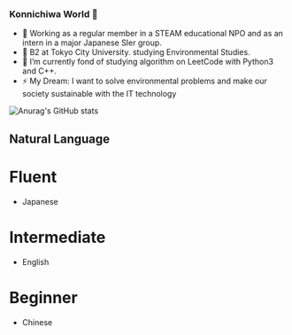 ### Konnichiwa World 👋

<!--
**TaichiEto/TaichiEto** is a ✨ _special_ ✨ repository because its `README.md` (this file) appears on your GitHub profile.

Here are some ideas to get you started:

- 🔭 I’m currently working on ...
- 🌱 I’m currently learning ...
- 👯 I’m looking to collaborate on ...
- 🤔 I’m looking for help with ...
- 💬 Ask me about ...
- 📫 How to reach me: ...
- 😄 Pronouns: ...
- ⚡ Fun fact: ...
-->

- 🔭 Working as a regular member in a STEAM educational NPO and as an intern in a major Japanese SIer group.
- 🔭 B2 at Tokyo City University. studying Environmental Studies.
- 🌱 I’m currently fond of studying algorithm on LeetCode with Python3 and C++.
- ⚡ My Dream: I want to solve environmental problems and make our society sustainable with the IT technology

![Anurag's GitHub stats](https://github-readme-stats.vercel.app/api?username=TaichiEto)

## Natural Language
# Fluent
- Japanese
# Intermediate 
- English
# Beginner 
- Chinese
